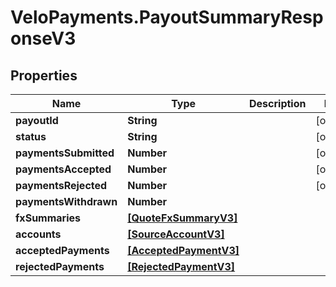 # VeloPayments.PayoutSummaryResponseV3

## Properties

Name | Type | Description | Notes
------------ | ------------- | ------------- | -------------
**payoutId** | **String** |  | [optional] 
**status** | **String** |  | [optional] 
**paymentsSubmitted** | **Number** |  | [optional] 
**paymentsAccepted** | **Number** |  | [optional] 
**paymentsRejected** | **Number** |  | [optional] 
**paymentsWithdrawn** | **Number** |  | 
**fxSummaries** | [**[QuoteFxSummaryV3]**](QuoteFxSummaryV3.md) |  | 
**accounts** | [**[SourceAccountV3]**](SourceAccountV3.md) |  | 
**acceptedPayments** | [**[AcceptedPaymentV3]**](AcceptedPaymentV3.md) |  | 
**rejectedPayments** | [**[RejectedPaymentV3]**](RejectedPaymentV3.md) |  | 


